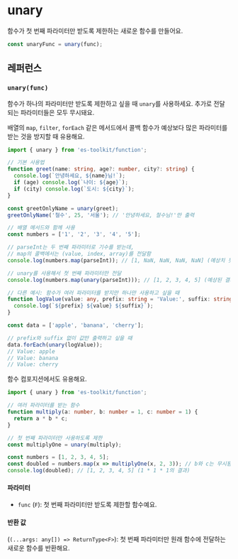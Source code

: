 # unary

함수가 첫 번째 파라미터만 받도록 제한하는 새로운 함수를 만들어요.

```typescript
const unaryFunc = unary(func);
```

## 레퍼런스

### `unary(func)`

함수가 하나의 파라미터만 받도록 제한하고 싶을 때 `unary`를 사용하세요. 추가로 전달되는 파라미터들은 모두 무시돼요.

배열의 `map`, `filter`, `forEach` 같은 메서드에서 콜백 함수가 예상보다 많은 파라미터를 받는 것을 방지할 때 유용해요.

```typescript
import { unary } from 'es-toolkit/function';

// 기본 사용법
function greet(name: string, age?: number, city?: string) {
  console.log(`안녕하세요, ${name}님!`);
  if (age) console.log(`나이: ${age}`);
  if (city) console.log(`도시: ${city}`);
}

const greetOnlyName = unary(greet);
greetOnlyName('철수', 25, '서울'); // '안녕하세요, 철수님!'만 출력

// 배열 메서드와 함께 사용
const numbers = ['1', '2', '3', '4', '5'];

// parseInt는 두 번째 파라미터로 기수를 받는데,
// map의 콜백에서는 (value, index, array)를 전달함
console.log(numbers.map(parseInt)); // [1, NaN, NaN, NaN, NaN] (예상치 못한 결과)

// unary를 사용해서 첫 번째 파라미터만 전달
console.log(numbers.map(unary(parseInt))); // [1, 2, 3, 4, 5] (예상된 결과)

// 다른 예시: 함수가 여러 파라미터를 받지만 하나만 사용하고 싶을 때
function logValue(value: any, prefix: string = 'Value:', suffix: string = '') {
  console.log(`${prefix} ${value} ${suffix}`);
}

const data = ['apple', 'banana', 'cherry'];

// prefix와 suffix 없이 값만 출력하고 싶을 때
data.forEach(unary(logValue));
// Value: apple
// Value: banana
// Value: cherry
```

함수 컴포지션에서도 유용해요.

```typescript
import { unary } from 'es-toolkit/function';

// 여러 파라미터를 받는 함수
function multiply(a: number, b: number = 1, c: number = 1) {
  return a * b * c;
}

// 첫 번째 파라미터만 사용하도록 제한
const multiplyOne = unary(multiply);

const numbers = [1, 2, 3, 4, 5];
const doubled = numbers.map(x => multiplyOne(x, 2, 3)); // b와 c는 무시됨
console.log(doubled); // [1, 2, 3, 4, 5] (1 * 1 * 1의 결과)
```

#### 파라미터

- `func` (`F`): 첫 번째 파라미터만 받도록 제한할 함수예요.

#### 반환 값

(`(...args: any[]) => ReturnType<F>`): 첫 번째 파라미터만 원래 함수에 전달하는 새로운 함수를 반환해요.
